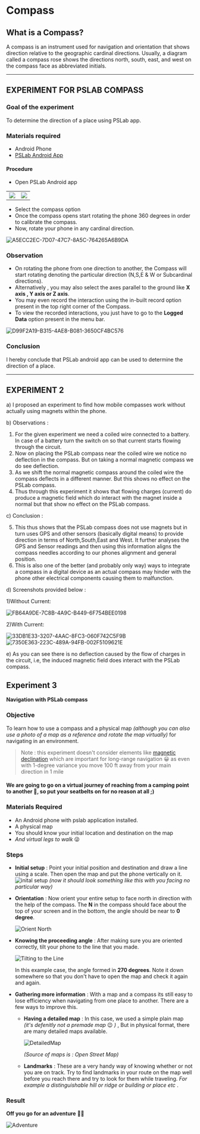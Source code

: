 # Compass

## What is a Compass?
A compass is an instrument used for navigation and orientation that shows direction relative to the geographic cardinal directions. Usually, a diagram called a compass rose shows the directions north, south, east, and west on the compass face as abbreviated initials.
______________
## EXPERIMENT FOR PSLAB COMPASS

### Goal of the experiment 
To determine the direction of a place using PSLab app.

### Materials required
* Android Phone
* [PSLab Android App](https://play.google.com/store/apps/details?id=io.pslab&hl=en_US)

#### Procedure
* Open PSLab Android app

<table>
     <tr>
         <td><img src="/images/img_compass_2.PNG"></td>
         <td><img src="/images/img_compass_1.PNG"></td>
     </tr>
 </table>

* Select the compass option
* Once the compass opens start rotating the phone 360 degrees in order to calibrate the compass.
* Now, rotate your phone in any cardinal direction.

![A5ECC2EC-7D07-47C7-8A5C-764265A6B9DA](https://user-images.githubusercontent.com/34577844/71761229-9380b000-2eee-11ea-9382-95fb7081e596.jpeg)

### Observation

* On rotating the phone from one direction to another, the Compass will start rotating denoting the particular direction (N,S,E & W or Subcardinal directions).
* Alternatively , you may also select the  axes parallel to the ground like **X axis , Y axis or Z axis**.
* You may even record the interaction using the in-built record option present in the top right corner of the Compass.
* To view the recorded interactions, you just have to go to the **Logged Data** option present in the menu bar.

![D99F2A19-B315-4AE8-B081-3650CF4BC576](https://user-images.githubusercontent.com/34577844/71761230-94194680-2eee-11ea-91b2-aa45b50174b4.jpeg)
 
### Conclusion

I hereby conclude that PSLab android app can be used to determine the direction of a place.

------------
## EXPERIMENT 2

a) I proposed an experiment to find how mobile compasses work without actually using magnets within the phone.

b) Observations :
1) For the given experiment we need a coiled wire connected to a battery. In case of a battery turn the switch on so that current starts flowing through the circuit.
2) Now on placing the PSLab compass near the coiled wire we notice no deflection in the compass. But on taking a normal magnetic compass we do see deflection.
3) As we shift the normal magnetic compass around the coiled wire the compass deflects in a different manner. But this shows no effect on the PSLab compass.
4) Thus through this experiment it shows that flowing charges (current) do produce a magnetic field which do interact with the magnet inside a normal but that show no effect on the PSLab compass.

c) Conclusion :

5) This thus shows that the PSLab compass does not use magnets but in turn uses GPS and other sensors (basically digital means) to provide direction in terms of North,South,East and West. It further analyses the GPS and Sensor readings and then using this information aligns the compass needles according to our phones alignment and general position.
6) This is also one of the better (and probably only way) ways to integrate a compass in a digital device as an actual compass may hinder with the phone other electrical components causing them to malfunction.

d) Screenshots provided below :

1)Without Current:

![FB64A9DE-7C8B-4A9C-B449-6F754BEE0198](https://user-images.githubusercontent.com/34577844/71761582-f32c8a80-2ef1-11ea-9ec5-b4c133fe7ec7.jpeg)

2)With Current:

![33DB1E33-3207-4AAC-8FC3-060F742C5F9B](https://user-images.githubusercontent.com/34577844/71761703-4f8faa00-2ef2-11ea-9c48-68554aeeb68e.jpeg)
![7350E363-223C-489A-94FB-002F5109621E](https://user-images.githubusercontent.com/34577844/71761706-4f8faa00-2ef2-11ea-8f67-56b17e18e542.jpeg)

e) As you can see there is no deflection caused by the flow of charges in the circuit, i.e, the induced magnetic field does interact with the PSLab compass.

## Experiment 3

**Navigation with PSLab compass**

### Objective

To learn how to use a compass and a physical map _(although you can also use a photo of a map as a reference and rotate the map virtually)_ for navigating in an environment. 

> Note : this experiment doesn't consider elements like [magnetic declination](https://en.wikipedia.org/wiki/Magnetic_declination) which are important for long-range navigation 😀 as even with 1-degree variance you move 100 ft away from your main direction in 1 mile

#### We are going to go on a virtual journey of reaching from a camping point to another 🚌, so put your seatbelts on for no reason at all ;) 



### Materials Required
- An Android phone with pslab application installed.
- A physical map
- You should know your initial location and destination on the map
- _And virtual legs to walk_ 😜 

### Steps

- **Initial setup** : Point your initial position and destination and draw a line using a scale. Then open the map and put the phone vertically on it.
  ![inital setup](../images/navigationexp_1.jpg)
  _(now it should look something like this with you facing no particular way)_

- **Orientation** : Now orient your entire setup to face north in direction with the help of the compass. The **N** in the compass should face about the top of your screen and in the bottom, the angle should be near to **0 degree**.
  
  ![Orient North](../images/navigationexp_2.jpg)

- **Knowing the proceeding angle** : After making sure you are oriented correctly, tilt your phone to the line that you made.
  
  ![Tilting to the Line](../images/navigationexp_3.jpg)

  In this example case, the angle formed in **270 degrees**. Note it down somewhere so that you don't have to open the map and check it again and again.

- **Gathering more information** : With a map and a compass its still easy to lose efficiency when navigating from one place to another. There are a few ways to improve this.

    - **Having a detailed map** : In this case, we used a simple plain map _(it's defenitly not a premade map_ 😉 _)_ , But in physical format, there are many detailed maps available.

        ![DetailedMap](../images/map.jpg)

        *(Source of maps is : Open Street Map)*
    - **Landmarks** : These are a very handy way of knowing whether or not you are on track. Try to find landmarks in your route on the map well before you reach there and try to look for them while traveling. _For example a distinguishable hill or ridge or building or place etc_ .

### Result
**Off you go for an adventure** 🌳🌲

![Adventure](../images/navigationAdventure.jpg)
